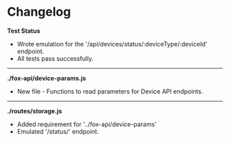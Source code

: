 # Changelog

**Test Status**
* Wrote emulation for the '/api/devices/status/:deviceType/:deviceId' endpoint.
* All tests pass successfully.

---

**./fox-api/device-params.js**
* New file - Functions to read parameters for Device API endpoints.

---

**./routes/storage.js**
* Added requirement for '../fox-api/device-params'
* Emulated '/status/' endpoint.
